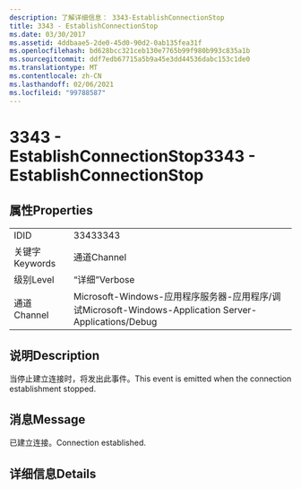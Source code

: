 ```yaml
---
description: 了解详细信息： 3343-EstablishConnectionStop
title: 3343 - EstablishConnectionStop
ms.date: 03/30/2017
ms.assetid: 4ddbaae5-2de0-45d0-90d2-0ab135fea31f
ms.openlocfilehash: bd628bcc321ceb130e7765b99f980b993c835a1b
ms.sourcegitcommit: ddf7edb67715a5b9a45e3dd44536dabc153c1de0
ms.translationtype: MT
ms.contentlocale: zh-CN
ms.lasthandoff: 02/06/2021
ms.locfileid: "99788587"
---
```

# <a name="3343---establishconnectionstop"></a><span data-ttu-id="57f32-103">3343 - EstablishConnectionStop</span><span class="sxs-lookup"><span data-stu-id="57f32-103">3343 - EstablishConnectionStop</span></span>

## <a name="properties"></a><span data-ttu-id="57f32-104">属性</span><span class="sxs-lookup"><span data-stu-id="57f32-104">Properties</span></span>  
  
|||  
|-|-|  
|<span data-ttu-id="57f32-105">ID</span><span class="sxs-lookup"><span data-stu-id="57f32-105">ID</span></span>|<span data-ttu-id="57f32-106">3343</span><span class="sxs-lookup"><span data-stu-id="57f32-106">3343</span></span>|  
|<span data-ttu-id="57f32-107">关键字</span><span class="sxs-lookup"><span data-stu-id="57f32-107">Keywords</span></span>|<span data-ttu-id="57f32-108">通道</span><span class="sxs-lookup"><span data-stu-id="57f32-108">Channel</span></span>|  
|<span data-ttu-id="57f32-109">级别</span><span class="sxs-lookup"><span data-stu-id="57f32-109">Level</span></span>|<span data-ttu-id="57f32-110">“详细”</span><span class="sxs-lookup"><span data-stu-id="57f32-110">Verbose</span></span>|  
|<span data-ttu-id="57f32-111">通道</span><span class="sxs-lookup"><span data-stu-id="57f32-111">Channel</span></span>|<span data-ttu-id="57f32-112">Microsoft-Windows-应用程序服务器-应用程序/调试</span><span class="sxs-lookup"><span data-stu-id="57f32-112">Microsoft-Windows-Application Server-Applications/Debug</span></span>|  
  
## <a name="description"></a><span data-ttu-id="57f32-113">说明</span><span class="sxs-lookup"><span data-stu-id="57f32-113">Description</span></span>  

 <span data-ttu-id="57f32-114">当停止建立连接时，将发出此事件。</span><span class="sxs-lookup"><span data-stu-id="57f32-114">This event is emitted when the connection establishment stopped.</span></span>  
  
## <a name="message"></a><span data-ttu-id="57f32-115">消息</span><span class="sxs-lookup"><span data-stu-id="57f32-115">Message</span></span>  

 <span data-ttu-id="57f32-116">已建立连接。</span><span class="sxs-lookup"><span data-stu-id="57f32-116">Connection established.</span></span>  
  
## <a name="details"></a><span data-ttu-id="57f32-117">详细信息</span><span class="sxs-lookup"><span data-stu-id="57f32-117">Details</span></span>
